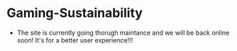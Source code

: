 # Gaming-Sustainability

- The site is currently going thorugh maintance and we will be back online soon! It's for a better user experience!!!
